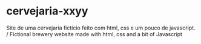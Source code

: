 # cervejaria-xxyy
Site de uma cervejaria fictício feito com html, css e um pouco de javascript. / Fictional brewery website made with html, css and a bit of Javascript 
